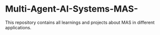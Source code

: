 # Multi-Agent-AI-Systems-MAS-
This repository contains all learnings and projects about MAS in different applications.
